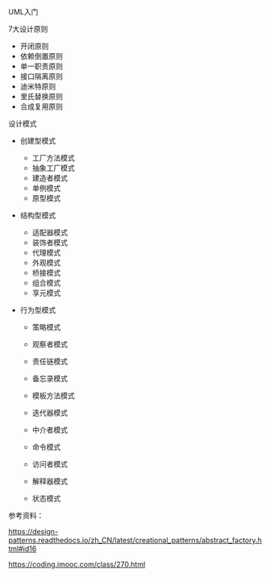 UML入门



7大设计原则

- 开闭原则
- 依赖倒置原则
- 单一职责原则
- 接口隔离原则
- 迪米特原则
- 里氏替换原则
- 合成复用原则



设计模式

- 创建型模式
  - 工厂方法模式
  - 抽象工厂模式
  - 建造者模式
  - 单例模式
  - 原型模式

- 结构型模式

  - 适配器模式
  - 装饰者模式
  - 代理模式
  - 外观模式
  - 桥接模式
  - 组合模式
  - 享元模式

- 行为型模式

  - 策略模式
  - 观察者模式
  - 责任链模式
  - 备忘录模式
  - 模板方法模式
  - 迭代器模式
  - 中介者模式
  - 命令模式
  - 访问者模式

  - 解释器模式
  - 状态模式

  



参考资料：

<https://design-patterns.readthedocs.io/zh_CN/latest/creational_patterns/abstract_factory.html#id16>

<https://coding.imooc.com/class/270.html>

